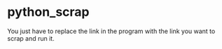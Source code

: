 # python_scrap
You just have to replace the link in the program with the link you want to scrap and run it.
